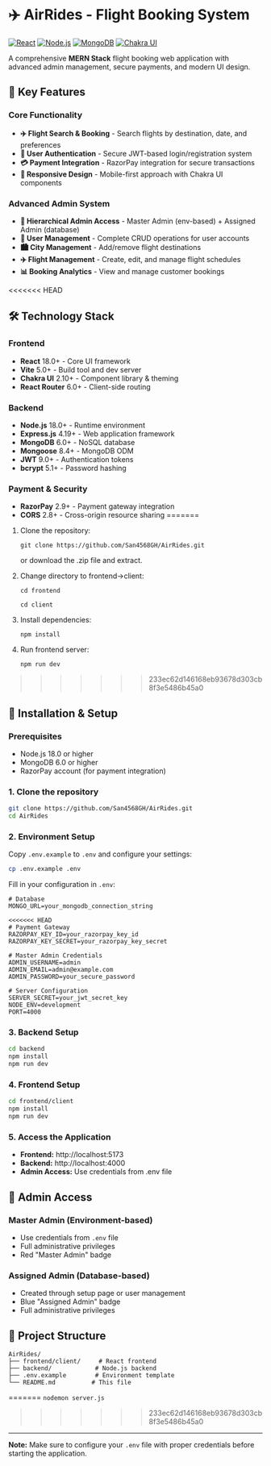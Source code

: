 
# ✈️ AirRides - Flight Booking System
[![React](https://img.shields.io/badge/React-18.0+-61DAFB?style=for-the-badge&logo=react&logoColor=black)](https://reactjs.org/)
[![Node.js](https://img.shields.io/badge/Node.js-18.0+-339933?style=for-the-badge&logo=node.js&logoColor=white)](https://nodejs.org/)
[![MongoDB](https://img.shields.io/badge/MongoDB-6.0+-47A248?style=for-the-badge&logo=mongodb&logoColor=white)](https://mongodb.com/)
[![Chakra UI](https://img.shields.io/badge/Chakra%20UI-2.10+-319795?style=for-the-badge&logo=chakraui&logoColor=white)](https://chakra-ui.com/)

A comprehensive **MERN Stack** flight booking web application with advanced admin management, secure payments, and modern UI design.

## 🌟 Key Features

### Core Functionality
- **✈️ Flight Search & Booking** - Search flights by destination, date, and preferences
- **👤 User Authentication** - Secure JWT-based login/registration system
- **💳 Payment Integration** - RazorPay integration for secure transactions
- **📱 Responsive Design** - Mobile-first approach with Chakra UI components

### Advanced Admin System
- **🏢 Hierarchical Admin Access** - Master Admin (env-based) + Assigned Admin (database)
- **👥 User Management** - Complete CRUD operations for user accounts
- **🏙️ City Management** - Add/remove flight destinations
- **✈️ Flight Management** - Create, edit, and manage flight schedules
- **📊 Booking Analytics** - View and manage customer bookings

<<<<<<< HEAD
## 🛠️ Technology Stack

### Frontend
- **React** 18.0+ - Core UI framework
- **Vite** 5.0+ - Build tool and dev server
- **Chakra UI** 2.10+ - Component library & theming
- **React Router** 6.0+ - Client-side routing

### Backend
- **Node.js** 18.0+ - Runtime environment
- **Express.js** 4.19+ - Web application framework
- **MongoDB** 6.0+ - NoSQL database
- **Mongoose** 8.4+ - MongoDB ODM
- **JWT** 9.0+ - Authentication tokens
- **bcrypt** 5.1+ - Password hashing

### Payment & Security
- **RazorPay** 2.9+ - Payment gateway integration
- **CORS** 2.8+ - Cross-origin resource sharing
=======
1. Clone the repository:

   ```git clone https://github.com/San4568GH/AirRides.git```
   
   or download the .zip file and extract.
    

2. Change directory to frontend->client:
 
   ```cd frontend```

   ```cd client```

3. Install dependencies:

   ```npm install```

3. Run frontend server:
 
   ```npm run dev```
>>>>>>> 233ec62d146168eb93678d303cb8f3e5486b45a0

## 🚀 Installation & Setup

### Prerequisites
- Node.js 18.0 or higher
- MongoDB 6.0 or higher
- RazorPay account (for payment integration)

### 1. Clone the repository
```bash
git clone https://github.com/San4568GH/AirRides.git
cd AirRides
```

### 2. Environment Setup
Copy `.env.example` to `.env` and configure your settings:
```bash
cp .env.example .env
```

Fill in your configuration in `.env`:
```env
# Database
MONGO_URL=your_mongodb_connection_string

<<<<<<< HEAD
# Payment Gateway
RAZORPAY_KEY_ID=your_razorpay_key_id
RAZORPAY_KEY_SECRET=your_razorpay_key_secret

# Master Admin Credentials
ADMIN_USERNAME=admin
ADMIN_EMAIL=admin@example.com
ADMIN_PASSWORD=your_secure_password

# Server Configuration
SERVER_SECRET=your_jwt_secret_key
NODE_ENV=development
PORT=4000
```

### 3. Backend Setup
```bash
cd backend
npm install
npm run dev
```

### 4. Frontend Setup
```bash
cd frontend/client
npm install
npm run dev
```

### 5. Access the Application
- **Frontend:** http://localhost:5173
- **Backend:** http://localhost:4000
- **Admin Access:** Use credentials from .env file

## 🔐 Admin Access

### Master Admin (Environment-based)
- Use credentials from `.env` file
- Full administrative privileges
- Red "Master Admin" badge

### Assigned Admin (Database-based)
- Created through setup page or user management
- Blue "Assigned Admin" badge
- Full administrative privileges

## 📁 Project Structure
```
AirRides/
├── frontend/client/     # React frontend
├── backend/            # Node.js backend
├── .env.example        # Environment template
└── README.md          # This file
```
=======
   ```nodemon server.js```
>>>>>>> 233ec62d146168eb93678d303cb8f3e5486b45a0

---

**Note:** Make sure to configure your `.env` file with proper credentials before starting the application.


